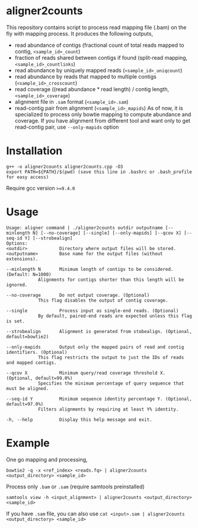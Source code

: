 # aligner2counts
This repository contains script to process read mapping file (.bam) on the fly with mapping process. It produces the following outputs,
 - read abundance of contigs (fractional count of total reads mapped to contig, `<sample_id>_count`)
 - fraction of reads shared between contigs if found (split-read mapping, `<sample_id>_countlinks`)
 - read abundance by uniquely mapped reads (`<sample_id>_uniqcount`)
 - read abundance by reads that mapped to multiple contigs (`<sample_id>_crosscount`)
 - read coverage ((read abundance * read length) / contig length, `<sample_id>_coverage`)
 - alignment file in `.sam` format (`<sample_id>.sam`)
 - read-contig pair from alignment (`<sample_id>_mapids`)
As of now, it is specialized to process only bowtie mapping to compute abundance and coverage. If you have alignment from different tool and want only to get read-contig pair, use `--only-mapids` option

# Installation
	g++ -o aligner2counts aligner2counts.cpp -O3
	export PATH=${PATH}/$(pwd) (save this line in .bashrc or .bash_profile for easy access)
Require gcc version `>=9.4.0`


# Usage
	Usage: aligner command | ./aligner2counts outdir outputname [--minlength N] [--no-coverage] [--single] [--only-mapids] [--qcov X] [--seq-id Y] [--strobealign]
	Options:
	<outdir>            Directory where output files will be stored.
	<outputname>        Base name for the output files (without extensions).

	--minlength N       Minimum length of contigs to be considered. (Default: N=1000)
				Alignments for contigs shorter than this length will be ignored.

	--no-coverage       Do not output coverage. (Optional)
				This flag disables the output of contig coverage.

	--single            Process input as single-end reads. (Optional)
				By default, paired-end reads are expected unless this flag is set.

	--strobealign       Alignment is generated from stobealign. (Optional, default=bowtie2)

	--only-mapids       Output only the mapped pairs of read and contig identifiers. (Optional)
				This flag restricts the output to just the IDs of reads and mapped contigs.

	--qcov X            Minimum query/read coverage threshold X. (Optional, default=99.0%)
				Specifies the minimum percentage of query sequence that must be aligned.

	--seq-id Y          Minimum sequence identity percentage Y. (Optional, default=97.0%)
				Filters alignments by requiring at least Y% identity.

	-h, --help          Display this help message and exit.

# Example
One go mapping and processing,

 	bowtie2 -q -x <ref_index> <reads.fq> | aligner2counts <output_directory> <sample_id>

Process only `.bam` or `.sam` (require samtools preinstalled)

 	samtools view -h <input_alignment> | aligner2counts <output_directory> <sample_id>

If you have `.sam` file, you can also use `cat <input>.sam | aligner2counts <output_directory> <sample_id>`
